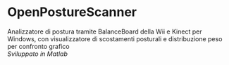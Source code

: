 # OpenPostureScanner
Analizzatore di postura tramite BalanceBoard della Wii e Kinect per Windows, con visualizzatore di scostamenti posturali e distribuzione peso per confronto grafico <br>
<i>Sviluppato in Matlab</i>

